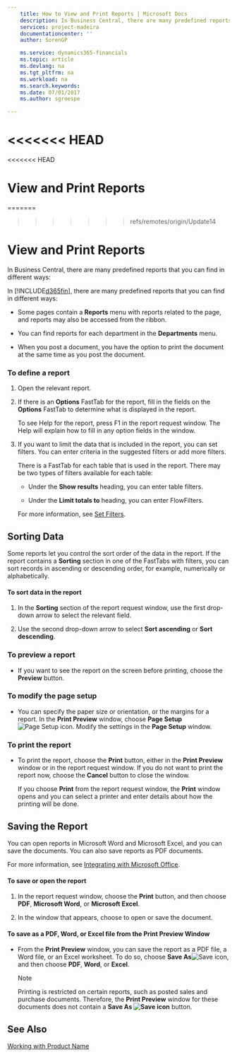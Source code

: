 ```yaml
---
    title: How to View and Print Reports | Microsoft Docs
    description: In Business Central, there are many predefined reports that you can find in different ways:
    services: project-madeira
    documentationcenter: ''
    author: SorenGP

    ms.service: dynamics365-financials
    ms.topic: article
    ms.devlang: na
    ms.tgt_pltfrm: na
    ms.workload: na
    ms.search.keywords:
    ms.date: 07/01/2017
    ms.author: sgroespe

---
```

<<<<<<< HEAD
=======
<<<<<<< HEAD
# View and Print Reports
=======
>>>>>>> refs/remotes/origin/Update14
# View and Print Reports
In Business Central, there are many predefined reports that you can find in different ways:  

In [!INCLUDE[d365fin](../../includes/d365fin_md.md)], there are many predefined reports that you can find in different ways:  

-   Some pages contain a **Reports** menu with reports related to the page, and reports may also be accessed from the ribbon.  

-   You can find reports for each department in the **Departments** menu.  

-   When you post a document, you have the option to print the document at the same time as you post the document.  

### To define a report  

1.  Open the relevant report.  

2.  If there is an **Options** FastTab for the report, fill in the fields on the **Options** FastTab to determine what is displayed in the report.  

     To see Help for the report, press F1 in the report request window. The Help will explain how to fill in any option fields in the window.  

3.  If you want to limit the data that is included in the report, you can set filters. You can enter criteria in the suggested filters or add more filters.  

     There is a FastTab for each table that is used in the report. There may be two types of filters available for each table:  

    -   Under the **Show results** heading, you can enter table filters.  

    -   Under the **Limit totals to** heading, you can enter FlowFilters.  

     For more information, see [Set Filters](../FullExperience/enter-criteria-in-filters.md).  

## Sorting Data  
 Some reports let you control the sort order of the data in the report. If the report contains a **Sorting** section in one of the FastTabs with filters, you can sort records in ascending or descending order, for example, numerically or alphabetically.  

#### To sort data in the report  

1.  In the **Sorting** section of the report request window, use the first drop-down arrow to select the relevant field.  

2.  Use the second drop-down arrow to select **Sort ascending** or **Sort descending**.  

### To preview a report  

-   If you want to see the report on the screen before printing, choose the **Preview** button.  

### To modify the page setup  

-   You can specify the paper size or orientation, or the margins for a report. In the **Print Preview** window, choose **Page Setup**![Page Setup icon](../FullExperience/media/pagesetup.png "pageSetup"). Modify the settings in the **Page Setup** window.  

### To print the report  

-   To print the report, choose the **Print** button, either in the **Print Preview** window or in the report request window. If you do not want to print the report now, choose the **Cancel** button to close the window.  

     If you choose **Print** from the report request window, the **Print** window opens and you can select a printer and enter details about how the printing will be done.  

## Saving the Report  
 You can open reports in Microsoft Word and Microsoft Excel, and you can save the documents. You can also save reports as PDF documents.  

 For more information, see [Integrating with Microsoft Office](../FullExperience/integrating-with-microsoft-office.md).  

#### To save or open the report  

1.  In the report request window, choose the **Print** button, and then choose **PDF**, **Microsoft Word**, or **Microsoft Excel**.  

2.  In the window that appears, choose to open or save the document.  

#### To save as a PDF, Word, or Excel file from the Print Preview Window  

-   From the **Print Preview** window, you can save the report as a PDF file, a Word file, or an Excel worksheet. To do so, choose **Save As**![Save icon](../FullExperience/media/save.gif "save"), and then choose **PDF**, **Word**, or **Excel**.  

    > [!NOTE]  
    >  Printing is restricted on certain reports, such as posted sales and purchase documents. Therefore, the **Print Preview** window for these documents does not contain a **Save As ![Save icon](../FullExperience/media/printicon.png "printIcon")** button.  

## See Also  
 [Working with Product Name](../FullExperience/working-with-$-p_1-product-name-$-.md)
